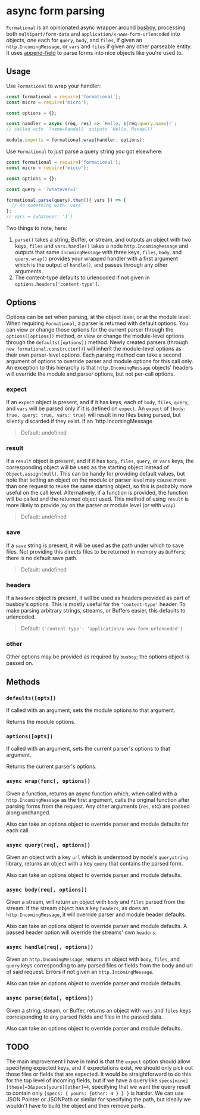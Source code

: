 # async form parsing

`Formational` is an opinionated async wrapper around [busboy](https://www.npmjs.com/package/busboy), processing both `multipart/form-data` and `application/x-www-form-urlencoded` into objects, one each for `query`, `body`, and `files`, if given an `http.IncomingMessage`, or `vars` and `files` if given any other parseable entity.  It uses [append-field](https://www.npmjs.com/package/append-field) to parse forms into nice objects like you're used to.

## Usage

Use `Formational` to wrap your handler:

```js
const formational = require('formational');
const micro = require('micro');

const options = {};

const handler = async (req, res) => `Hello, ${req.query.name}!`;
// called with `?name=Randall` outputs `Hello, Randall!`

module.exports = formational.wrap(handler, options);

```

Use `Formational` to just parse a query string you got elsewhere:


```js
const formational = require('formational');
const micro = require('micro');

const options = {};

const query = '?whatever=1'

formational.parse(query).then(({ vars }) => {
  // do something with `vars`
};
// vars = {whatever: '1'}

```

Two things to note, here:

1. `parse()` takes a string, Buffer, or stream, and outputs an object with two keys, `files` and `vars`.  `handle()` takes a node `http.IncomingMessage` and outputs that same `IncomingMessage` with three keys, `files`, `body`, and `query`. `wrap()` provides your wrapped handler with a first argument which is the output of `handle()`, and passes through any other arguments.
1. The content-type defaults to urlencoded if not given in `options.headers['content-type']`.

## Options

Options can be set when parsing, at the object level, or at the module level.  When requiring `Formational`, a parser is returned with default options.  You can view or change those options for the current parser through the `options([options])` method, or view or change the module-level options through the `defaults([options])` method.  Newly created parsers (through `new formational.constructor()`) will inherit the module-level options as their own parser-level options.  Each parsing method can take a second argument of options to override parser and module options for this call only.  An exception to this hierarchy is that `http.IncomingMessage` objects' headers will override the module and parser options, but not per-call options.

### expect

If an `expect` object is present, and if it has keys, each of `body`, `files`, `query`, and `vars` will be parsed only if it is defined on `expect`.  An `expect` of `{body: true, query: true, vars: true}` will result in no files being parsed, but silently discarded if they exist.  If an `http.IncomingMessage

> Default: undefined

### result

If a `result` object is present, and if it has `body`, `files`, `query`, or `vars` keys, the corresponding object will be used as the starting object instead of `Object.assign(null)`.  This can be handy for providing default values, but note that setting an object on the module or parser level may cause more than one request to reuse the same starting object, so this is probably more useful on the call level.  Alternatively, if a function is provided, the function will be called and the returned object used.  This method of using `result` is more likely to provide joy on the parser or module level (or with `wrap`).

> Default: undefined

### save

If a `save` string is present, it will be used as the path under which to save files.  Not providing this directs files to be returned in memory as `Buffer`s; there is no default save path.

> Default: undefined

### headers

If a `headers` object is present, it will be used as headers provided as part of busboy's options.  This is mostly useful for the `'content-type'` header.  To make parsing arbitrary strings, streams, or Buffers easier, this defaults to urlencoded.

> Default: `{'content-type': 'application/x-www-form-urlencoded'}`

### other

Other options may be provided as required by `busboy`; the options object is passed on.

## Methods

### `defaults([opts])`

If called with an argument, sets the module options to that argument.

Returns the module options.

### `options([opts])`

If called with an argument, sets the current parser's options to that argument.

Returns the current parser's options.

### `async wrap(func[, options])`

Given a function, returns an async function which, when called with a `http.IncomingMessage` as the first argument, calls the original function after parsing forms from the request.  Any other arguments (`res`, etc) are passed along unchanged.

Also can take an options object to override parser and module defaults for each call.

### `async query(req[, options])`

Given an object with a key `url` which is understood by node's `querystring` library, returns an object with a key `query` that contains the parsed form.

Also can take an options object to override parser and module defaults.

### `async body(req[, options])`

Given a stream, will return an object with `body` and `files` parsed from the stream.  If the stream object has a key `headers`, as does an `http.IncomingMessage`, it will override parser and module header defaults.

Also can take an options object to override parser and module defaults.  A passed header option will override the streams' own `headers`.

### `async handle(req[, options])`

Given an `http.IncomingMessage`, returns an object with `body`, `files`, and `query` keys corresponding to any parsed files or fields from the body and url of said request.  Errors if not given an `http.IncomingMessage`.

Also can take an options object to override parser and module defaults.
### `async parse(data[, options])`

Given a string, stream, or Buffer, returns an object with `vars` and `files` keys corresponding to any parsed fields and files in the passed data.

Also can take an options object to override parser and module defaults.

## TODO

The main improvement I have in mind is that the `expect` option should allow specifying expected keys, and if expectations exist, we should only pick out those files or fields that are expected.  It would be straightforward to do this for the top level of incoming fields, but if we have a query like `specs[mine][these]=3&specs[yours][other]=4`, specifying that we want the query result to contain only `{specs: { yours: {other: 4 } } }` is harder.  We can use JSON Pointer or JSONPath or similar for specifying the path, but ideally we wouldn't have to build the object and then remove parts.

